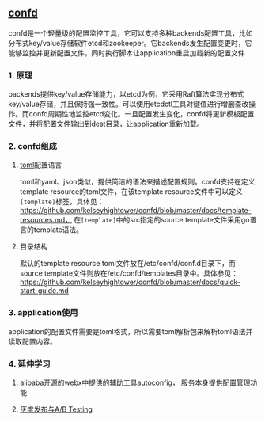[confd](https://github.com/kelseyhightower/confd)
-------------------------------

confd是一个轻量级的配置监控工具，它可以支持多种backends配置工具，比如分布式key/value存储软件etcd和zookeeper。它backends发生配置变更时，它能够监控并更新配置文件，同时执行脚本让application重启加载新的配置文件

### 1. 原理

backends提供key/value存储能力，以etcd为例，它采用Raft算法实现分布式key/value存储，并且保持强一致性。可以使用etcdctl工具对键值进行增删查改操作。而confd周期性地监控etcd变化。一旦配置发生变化，confd将更新模板配置文件，并将配置文件输出到dest目录，让application重新加载。

### 2. confd组成

1. [toml](https://github.com/toml-lang/toml)配置语言

   toml和yaml、json类似，提供简洁的语法来描述配置规则。confd支持在定义template resource的toml文件，在该template resource文件中可以定义`[template]`标签，具体见：https://github.com/kelseyhightower/confd/blob/master/docs/template-resources.md， 在`[template]`中的src指定的source template文件采用go语言的template语法。

2. 目录结构
   
   默认的template resource toml文件放在/etc/confd/conf.d目录下，而source template文件则放在/etc/confd/templates目录中。具体参见：https://github.com/kelseyhightower/confd/blob/master/docs/quick-start-guide.md 

### 3. application使用

application的配置文件需要是toml格式，所以需要toml解析包来解析toml语法并读取配置内容。


### 4. 延伸学习

1. alibaba开源的webx中提供的辅助工具[autoconfig](http://openwebx.org/docs/autoconfig.html)， 服务本身提供配置管理功能

2. [灰度发布与A/B Testing](http://www.jianshu.com/p/88f206f48278)
